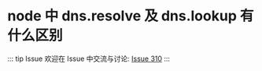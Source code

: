 # node 中 dns.resolve 及 dns.lookup 有什么区别



::: tip Issue 
 欢迎在 Issue 中交流与讨论: [Issue 310](https://github.com/shfshanyue/Daily-Question/issues/310) 
:::



